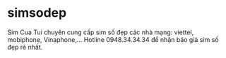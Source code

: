 # simsodep
Sim Cua Tui chuyên cung cấp sim số đẹp các nhà mạng: viettel, mobiphone, Vinaphone,... Hotline 0948.34.34.34 để nhận báo giá sim số đẹp rẻ nhất.
